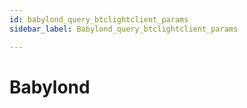 ```yaml
---
id: babylond_query_btclightclient_params
sidebar_label: Babylond_query_btclightclient_params

---
```


# Babylond